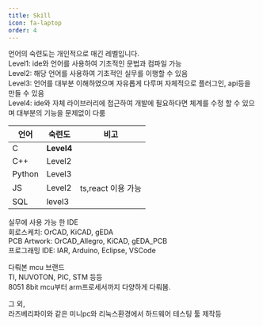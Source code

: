 ```yaml
---
title: Skill
icon: fa-laptop
order: 4
---
```


언어의 숙련도는 개인적으로 매긴 레벨입니다.  
Level1: ide와 언어를 사용하여 기초적인 문법과 컴파일 가능  
Level2: 해당 언어를 사용하여 기초적인 실무를 이행할 수 있음  
Level3: 언어를 대부분 이해하였으며 자유롭게 다루며 자체적으로 플러그인, api등을 만들 수 있음  
Level4: ide와 자체 라이브러리에 접근하여 개발에 필요하다면 체계를 수정 할 수 있으며 대부분의 기능을 문제없이 다룸

|언어|숙련도|비고|
|----|----|----|
|C|**Level4**||
|C++|Level2||
|Python|Level3||
|JS|Level2|ts,react 이용 가능|
|SQL|level3||

실무에 사용 가능 한 IDE  
회로스케치: OrCAD, KiCAD, gEDA  
PCB Artwork: OrCAD_Allegro, KiCAD, gEDA_PCB  
프로그래밍 IDE: IAR, Arduino, Eclipse, VSCode

다뤄본 mcu 브랜드  
TI, NUVOTON, PIC, STM 등등  
8051 8bit mcu부터 arm프로세서까지 다양하게 다뤄봄.

그 외,  
라즈베리파이와 같은 미니pc와 리눅스환경에서 하드웨어 테스팅 툴 제작등
